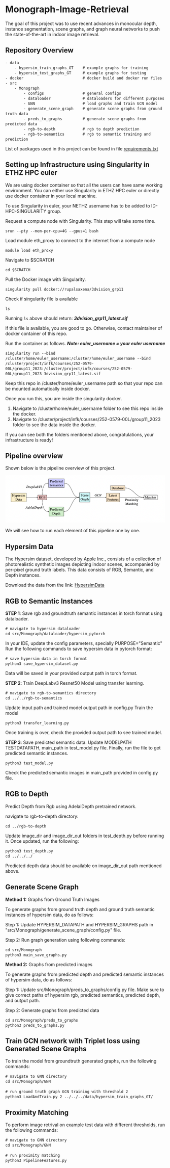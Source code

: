 # Monograph-Image-Retrieval

The goal of this project was to use recent advances in monocular depth, instance segmentation, scene graphs, and graph neural networks to push the state-of-the-art in indoor image retrieval.

## Repository Overview

```
- data
    - hypersim_train_graphs_GT    # example graphs for training
    - hypersim_test_graphs_GT     # example graphs for testing
- docker                          # docker build and docker run files
- src
    - Monograph
        - configs                 # general configs
        - dataloader              # dataloaders for different purposes
        - GNN                     # load graphs and train GCN model
        - generate_scene_graph    # generate scene graphs from ground truth data
        - preds_to_graphs         # generate scene graphs from predicted data
        - rgb-to-depth            # rgb to depth prediction
        - rgb-to-semantics        # rgb to semantic training and prediction
```

List of packages used in this project can be found in file [requirements.txt](https://github.com/rupalsaxena/Monograph-Image-Retrieval/blob/main/docker/gpu-docker/requirements.txt)


## Setting up Infrastructure using Singularity in ETHZ HPC euler
We are using docker container so that all the users can have same working environment. You can either use Singularity in ETHZ HPC euler or directly use docker container in your local machine. 

To use Singularity in euler, your NETHZ username has to be added to ID-HPC-SINGULARITY group.

Request a compute node with Singularity. This step will take some time. 
```
srun --pty --mem-per-cpu=4G --gpus=1 bash
```

Load module eth_proxy to connect to the internet from a compute node
```
module load eth_proxy
```

Navigate to $SCRATCH
```
cd $SCRATCH
```

Pull the Docker image with Singularity.
```
singularity pull docker://rupalsaxena/3dvision_grp11
```

Check if singularity file is available
```
ls 
```

Running ```ls``` above should return:
***3dvision_grp11_latest.sif***

If this file is available, you are good to go. Otherwise, contact maintainer of docker container of this repo. 

Run the container as follows. ***Note: euler_username = your euler username***
```
singularity run --bind /cluster/home/euler_username:/cluster/home/euler_username --bind /cluster/project/infk/courses/252-0579-00L/group11_2023:/cluster/project/infk/courses/252-0579-00L/group11_2023 3dvision_grp11_latest.sif 
```
Keep this repo in /cluster/home/euler_username path so that your repo can be mounted automatically inside docker.

Once you run this, you are inside the singularity docker. 
1. Navigate to /cluster/home/euler_username folder to see this repo inside the docker.
2. Navigate to /cluster/project/infk/courses/252-0579-00L/group11_2023 folder to see the data inside the docker.

If you can see both the folders mentioned above, congratulations, your infrastructure is ready!

## Pipeline overview
Shown below is the pipeline overview of this project. 

![Alt text](https://github.com/rupalsaxena/Monograph-Image-Retrieval/blob/final_code/images/pipeline.png)

We will see how to run each element of this pipeline one by one.

## Hypersim Data
The Hypersim dataset, developed by Apple Inc., consists
of a collection of photorealistic synthetic images depicting
indoor scenes, accompanied by per-pixel ground truth labels. This data consists of RGB, Semantic, and Depth instances.

Download the data from the link: [HypersimData](https://github.com/apple/ml-hypersim)

## RGB to Semantic Instances
**STEP 1**: Save rgb and groundtruth semantic instances in torch format using dataloader.
```
# navigate to hypersim dataloader
cd src/Monograph/dataloader/hypersim_pytorch
```
In your IDE, update the config parameters, specially PURPOSE="Semantic"
Run the following commands to save hypersim data in pytorch format:
```
# save hypersim data in torch format
python3 save_hypersim_dataset.py
```
Data will be saved in your provided output path in torch format.

**STEP 2**: Train DeepLabv3 Resnet50 Model using transfer learning.
```
# navigate to rgb-to-semantics directory
cd ../../rgb-to-semantics 
```
Update input path and trained model output path in config.py
Train the model
```
python3 transfer_learning.py
```
Once training is over, check the provided output path to see trained model.


**STEP 3**: Save predicted semantic data.
Update MODELPATH TESTDATAPATH, main_path in test_model.py file. Finally, run the file to get predicted semantic instances.
```
python3 test_model.py
```
Check the predicted semantic images in main_path provided in config.py file.

## RGB to Depth 
Predict Depth from Rgb using AdelaiDepth pretrained network. 

navigate to rgb-to-depth directory:
```
cd ../rgb-to-depth 
```

Update image_dir and image_dir_out folders in test_depth.py before running it. Once updated, run the following:
```
python3 test_depth.py 
cd ../../../
```
Predicted depth data should be available on image_dir_out path mentioned above.

## Generate Scene Graph
**Method 1:** Graphs from Ground Truth Images

To generate graphs from ground truth depth and ground truth semantic instances of hypersim data, do as follows:

Step 1: Update HYPERSIM_DATAPATH and HYPERSIM_GRAPHS path in "src/Monograph/generate_scene_graph/config.py" file. 

Step 2: Run graph generation using following commands:
```
cd src/Monograph
python3 main_save_graphs.py
```

**Method 2:** Graphs from predicted images

To generate graphs from predicted depth and predicted semantic instances of hypersim data, do as follows:

Step 1: Update src/Monograph/preds_to_graphs/config.py file. Make sure to give correct paths of hypersim rgb, predicted semantics, predicted depth, and output path. 

Step 2: Generate graphs from predicted data
```
cd src/Monograph/preds_to_graphs
python3 preds_to_graphs.py
```

## Train GCN network with Triplet loss using Generated Scene Graphs
To train the model from groundtruth generated graphs, run the following commands:
```
# navigate to GNN directory
cd src/Monograph/GNN

# run ground truth graph GCN training with threshold 2
python3 LoadAndTrain.py 2 ../../../data/hypersim_train_graphs_GT/
```

## Proximity Matching
To perform image retrival on example test data with different thresholds, run the following commands:
```
# navigate to GNN directory
cd src/Monograph/GNN

# run proximity matching
python3 PipelineFeatures.py
```

























<!---

# Monograph-Image-Retrieval
The goal of this project is to use recent advances in monocular depth, instance segmentation, scene graphs, and graph neural networks to push the state-of-the-art in indoor image retrieval.


## Docker in local machine
Before running docker in your local machine, make sure you have docker installed in your machine.
Once you have it installed, follow the steps to run docker for this repo:


Pull docker from dockerhub
```
docker pull rupalsaxena/3dvision_grp11:latest
```
Check if image is installed using:
```
docker images
```
If you see installed docker image, you are good to go to next step. 

***Using visual studio code or any IDE, open docker/start_cpu_docker.sh file. -v path1:path2 in docker script means that you are mounting path1 in your local machine to path2 inside the docker. Make sure you correctly mount this repository and dataset inside the docker. Path of this repo is correct, however path of dataset needs to be changed depending on where you are storing your data in your local machine. Once mounting is correctly mentioned in the file, go ahead and run the docker.***

Run the docker image using following command
```
sh docker/start_cpu_docker.sh
```
If it runs successfully, you are inside docker.


## Docker using Singularity in ETHZ HPC euler
To use Singularity in euler, your NETHZ username has to be added to ID-HPC-SINGULARITY group.

Request a compute node with Singularity. This step will take some time. 
```
srun --pty --mem-per-cpu=4G --gpus=1 bash
```

Load module eth_proxy to connect to the internet from a compute node
```
module load eth_proxy
```
Navigate to $SCRATCH
```
cd $SCRATCH
```
Pull the Docker image with Singularity. ***Please note that if you have already pulled a docker in past, you can skip this step.***
```
singularity pull docker://rupalsaxena/3dvision_grp11
```
Check if singularity file is available
```
ls 
```
Running ```ls``` above should return:


***3dvision_grp11_latest.sif***

If this file is available, you are good to go. Otherwise, contact maintainer of docker container of this repo. 


Run the container as follows. ***Note: euler_username = your euler username***
```
singularity run --bind /cluster/home/euler_username:/home --bind /cluster/project/infk/courses/252-0579-00L/group11_2023/datasets:/mnt/datasets 3dvision_grp11_latest.sif 
```
Keep this repo in /cluster/home/euler_username path so that your repo can be mounted automatically inside docker.

Once you run this, you are inside the singularity docker. 
1. Navigate to home folder to see this repo inside the docker.
2. Navigate to mnt folder to see the data inside the docker.

If you can see both the folders mentioned above, congratulations, you are good to go!

## Run pipeline

Please follow the steps to run the pipeline.

***Step 1:*** Make sure you have hypersim data installed. In euler, this dataset is already stored in shared repo provided by 3d vision course.

***Step 2:*** Make sure you have this repository cloned. In euler, keep this repo in your home folder. 

***Step 3:*** Make sure you have docker or Singularity installed 

***Step 4:*** Run the docker image using the method mentioned above in this readme file. ***While running docker or Singularity make sure that you mount this repo and the path of the hypersim data inside the docker correctly.***

***Step 5:*** Navigate to ```src/Monograph/dataloader/hypersim_config.py``` file of this repo and update HYPERSIM_DATAPATH value to path of the hypersim data. Please note that HYPERSIM_DATAPATH should be path inside docker of your data.

***Step 6:*** Use the following commands to save graphs from hypersim dataset.

```
cd src/Monograph/
python3 main_save_graphs.py
```
***Step 7:*** Sit back and enjoy because running this is gonna take a while :)

## Running Data Loaders

***3DSSG Data Loader*** 
To load the triplet dataset, first import the file ```src/Monograph/dataloader/3dssg/graphloader.py```. Then, instantiate the class by providing it a path to the files which contain the graphs. Finally, call the member function ```load_triplet_dataset()``` with the start and stop indices of the graphs you would like to use.

```
import sys
sys.path.append('<path from current file to graphloader.py>')
from graphloader import ssg_graph_loader

loader = ssg_graph_loader(path='<path defaults to data location on euler>')
triplet_dataloader = loader.load_triplet_dataset(start, stop, batch_size=1, shuffle=False, nyu=True, eig=True, rio=True, g_id=False, ply=True)
```

***Pipeline Data Loader*** 
To load the triplet dataset, first import the file ```src/Monograph/dataloader/pipeline_graphloader.py```. Then, instantiate the class by providing it a path to the files which contain the graphs. Finally, call the member function ```load_triplet_dataset()``` with the start and stop indices of the graphs you would like to use.

```
import sys
sys.path.append('<path from current file to pipeline_graphloader.py>')
from pipeline_graphloader import graph_loader

loader = graph_loader(path='<path defaults to data location on euler>')
triplet_dataloader = loader.load_triplet_dataset(start, stop, batch_size=1)
```
-->